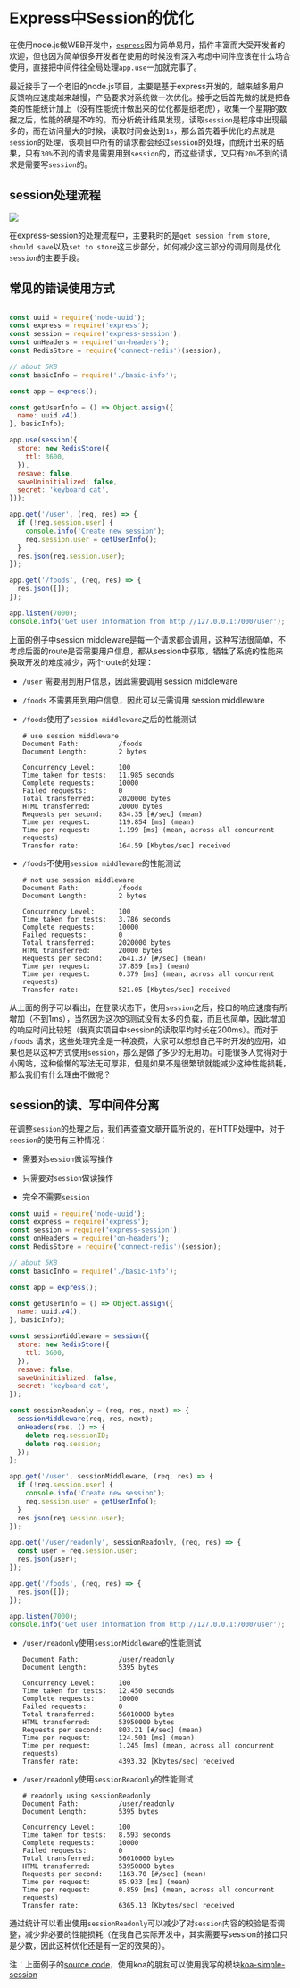 # Express中Session的优化

在使用node.js做WEB开发中，[`express`](http://expressjs.com/)因为简单易用，插件丰富而大受开发者的欢迎，但也因为简单很多开发者在使用的时候没有深入考虑中间件应该在什么场合使用，直接把中间件往全局处理`app.use`一加就完事了。

最近接手了一个老旧的node.js项目，主要是基于express开发的，越来越多用户反馈响应速度越来越慢，产品要求对系统做一次优化。接手之后首先做的就是把各类的性能统计加上（没有性能统计做出来的优化都是纸老虎），收集一个星期的数据之后，性能的确是不咋的。而分析统计结果发现，读取`session`是程序中出现最多的，而在访问量大的时候，读取时间会达到`1s`，那么首先着手优化的点就是`session`的处理，该项目中所有的请求都会经过`session`的处理，而统计出来的结果，只有`30%`不到的请求是需要用到`session`的，而这些请求，又只有`20%`不到的请求是需要写`session`的。

## session处理流程

![](assets/express-session.png)

在express-session的处理流程中，主要耗时的是`get session from store`, `should save`以及`set to store`这三步部分，如何减少这三部分的调用则是优化`session`的主要手段。

## 常见的错误使用方式

```js

const uuid = require('node-uuid');
const express = require('express');
const session = require('express-session');
const onHeaders = require('on-headers');
const RedisStore = require('connect-redis')(session);

// about 5KB
const basicInfo = require('./basic-info');

const app = express();

const getUserInfo = () => Object.assign({
  name: uuid.v4(),
}, basicInfo);

app.use(session({
  store: new RedisStore({
    ttl: 3600,
  }),
  resave: false,
  saveUninitialized: false,
  secret: 'keyboard cat',
}));

app.get('/user', (req, res) => {
  if (!req.session.user) {
    console.info('Create new session');
    req.session.user = getUserInfo();
  }
  res.json(req.session.user);
});

app.get('/foods', (req, res) => {
  res.json([]);
});

app.listen(7000);
console.info('Get user information from http://127.0.0.1:7000/user');

```

上面的例子中session middleware是每一个请求都会调用，这种写法很简单，不考虑后面的route是否需要用户信息，都从session中获取，牺牲了系统的性能来换取开发的难度减少，两个route的处理：

- `/user` 需要用到用户信息，因此需要调用 session middleware
- `/foods` 不需要用到用户信息，因此可以无需调用 session middleware

- `/foods`使用了`session middleware`之后的性能测试
  ```
  # use session middleware
  Document Path:          /foods
  Document Length:        2 bytes

  Concurrency Level:      100
  Time taken for tests:   11.985 seconds
  Complete requests:      10000
  Failed requests:        0
  Total transferred:      2020000 bytes
  HTML transferred:       20000 bytes
  Requests per second:    834.35 [#/sec] (mean)
  Time per request:       119.854 [ms] (mean)
  Time per request:       1.199 [ms] (mean, across all concurrent requests)
  Transfer rate:          164.59 [Kbytes/sec] received
  ```
- `/foods`不使用`session middleware`的性能测试
  ```
  # not use session middleware
  Document Path:          /foods
  Document Length:        2 bytes

  Concurrency Level:      100
  Time taken for tests:   3.786 seconds
  Complete requests:      10000
  Failed requests:        0
  Total transferred:      2020000 bytes
  HTML transferred:       20000 bytes
  Requests per second:    2641.37 [#/sec] (mean)
  Time per request:       37.859 [ms] (mean)
  Time per request:       0.379 [ms] (mean, across all concurrent requests)
  Transfer rate:          521.05 [Kbytes/sec] received
  ```

从上面的例子可以看出，在登录状态下，使用`session`之后，接口的响应速度有所增加（不到1ms），当然因为这次的测试没有太多的负载，而且也简单，因此增加的响应时间比较短（我真实项目中session的读取平均时长在200ms）。而对于 `/foods` 请求，这些处理完全是一种浪费，大家可以想想自己平时开发的应用，如果也是以这种方式使用`session`，那么是做了多少的无用功。可能很多人觉得对于小网站，这种偷懒的写法无可厚非，但是如果不是很繁琐就能减少这种性能损耗，那么我们有什么理由不做呢？

## session的读、写中间件分离

在调整`session`的处理之后，我们再查查文章开篇所说的，在HTTP处理中，对于`seesion`的使用有三种情况：

- 需要对`session`做读写操作

- 只需要对`session`做读操作

- 完全不需要`session`

```js
const uuid = require('node-uuid');
const express = require('express');
const session = require('express-session');
const onHeaders = require('on-headers');
const RedisStore = require('connect-redis')(session);

// about 5KB
const basicInfo = require('./basic-info');

const app = express();

const getUserInfo = () => Object.assign({
  name: uuid.v4(),
}, basicInfo);

const sessionMiddleware = session({
  store: new RedisStore({
    ttl: 3600,
  }),
  resave: false,
  saveUninitialized: false,
  secret: 'keyboard cat',
});

const sessionReadonly = (req, res, next) => {
  sessionMiddleware(req, res, next);
  onHeaders(res, () => {
    delete req.sessionID;
    delete req.session;
  });
};

app.get('/user', sessionMiddleware, (req, res) => {
  if (!req.session.user) {
    console.info('Create new session');
    req.session.user = getUserInfo();
  }
  res.json(req.session.user);
});

app.get('/user/readonly', sessionReadonly, (req, res) => {
  const user = req.session.user;
  res.json(user);
});

app.get('/foods', (req, res) => {
  res.json([]);
});

app.listen(7000);
console.info('Get user information from http://127.0.0.1:7000/user');
```

- `/user/readonly`使用`sessionMiddleware`的性能测试
  ```
  Document Path:          /user/readonly
  Document Length:        5395 bytes

  Concurrency Level:      100
  Time taken for tests:   12.450 seconds
  Complete requests:      10000
  Failed requests:        0
  Total transferred:      56010000 bytes
  HTML transferred:       53950000 bytes
  Requests per second:    803.21 [#/sec] (mean)
  Time per request:       124.501 [ms] (mean)
  Time per request:       1.245 [ms] (mean, across all concurrent requests)
  Transfer rate:          4393.32 [Kbytes/sec] received
  ```

- `/user/readonly`使用`sessionReadonly`的性能测试
  ```
  # readonly using sessionReadonly
  Document Path:          /user/readonly
  Document Length:        5395 bytes

  Concurrency Level:      100
  Time taken for tests:   8.593 seconds
  Complete requests:      10000
  Failed requests:        0
  Total transferred:      56010000 bytes
  HTML transferred:       53950000 bytes
  Requests per second:    1163.70 [#/sec] (mean)
  Time per request:       85.933 [ms] (mean)
  Time per request:       0.859 [ms] (mean, across all concurrent requests)
  Transfer rate:          6365.13 [Kbytes/sec] received
  ```

通过统计可以看出使用`sessionReadonly`可以减少了对`session`内容的校验是否调整，减少非必要的性能损耗（在我自己实际开发中，其实需要写session的接口只是少数，因此这种优化还是有一定的效果的）。

注：上面例子的[source code](https://github.com/vicanso/articles/tree/master/express-session)，使用koa的朋友可以使用我写的模块[koa-simple-session](https://github.com/vicanso/koa-simple-session)

